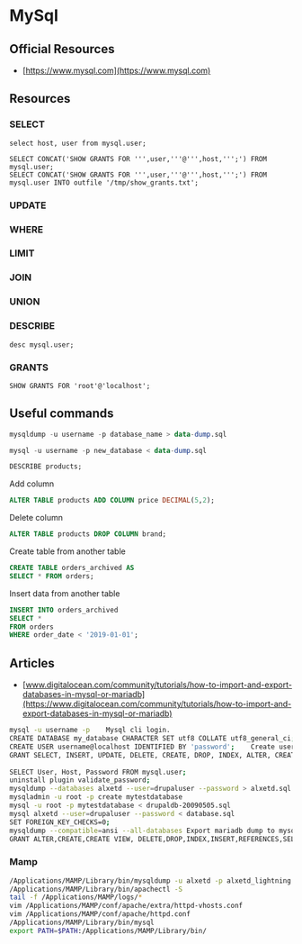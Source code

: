 # MySql

## Official Resources
- [https://www.mysql.com](https://www.mysql.com)

## Resources
### SELECT
```mysql
select host, user from mysql.user;
```
```mysql
SELECT CONCAT('SHOW GRANTS FOR ''',user,'''@''',host,''';') FROM mysql.user;
SELECT CONCAT('SHOW GRANTS FOR ''',user,'''@''',host,''';') FROM mysql.user INTO outfile '/tmp/show_grants.txt';
```
### UPDATE
### WHERE
### LIMIT
### JOIN
### UNION
### DESCRIBE
```mysql
desc mysql.user;
```
### GRANTS
```mysql
SHOW GRANTS FOR 'root'@'localhost';
```

## Useful commands

```sql
mysqldump -u username -p database_name > data-dump.sql
```

```sql
mysql -u username -p new_database < data-dump.sql
```

```sql
DESCRIBE products;
```

Add column
```sql
ALTER TABLE products ADD COLUMN price DECIMAL(5,2);
```

Delete column
```sql
ALTER TABLE products DROP COLUMN brand;
```

Create table from another table
```sql
CREATE TABLE orders_archived AS 
SELECT * FROM orders;
```

Insert data from another table
```sql
INSERT INTO orders_archived
SELECT *
FROM orders
WHERE order_date < '2019-01-01';
```
## Articles
- [www.digitalocean.com/community/tutorials/how-to-import-and-export-databases-in-mysql-or-mariadb](https://www.digitalocean.com/community/tutorials/how-to-import-and-export-databases-in-mysql-or-mariadb)


```bash
mysql -u username -p	Mysql cli login.	
CREATE DATABASE my_database CHARACTER SET utf8 COLLATE utf8_general_ci;	Create database.	
CREATE USER username@localhost IDENTIFIED BY 'password';	Create user.	
GRANT SELECT, INSERT, UPDATE, DELETE, CREATE, DROP, INDEX, ALTER, CREATE TEMPORARY TABLES ON databasename.* TO 'username'@'localhost' IDENTIFIED BY 'password';		
		
SELECT User, Host, Password FROM mysql.user;		
uninstall plugin validate_password;		
mysqldump --databases alxetd --user=drupaluser --password > alxetd.sql		
mysqladmin -u root -p create mytestdatabase		
mysql -u root -p mytestdatabase < drupaldb-20090505.sql		
mysql alxetd --user=drupaluser --password < database.sql		
SET FOREIGN_KEY_CHECKS=0;		
mysqldump --compatible=ansi --all-databases	Export mariadb dump to mysql	mariadb, dump, export, import
GRANT ALTER,CREATE,CREATE VIEW, DELETE,DROP,INDEX,INSERT,REFERENCES,SELECT,SHOW VIEW,TRIGGER,UPDATE,ALTER ROUTINE,CREATE ROUTINE,EXECUTE,CREATE TEMPORARY TABLES,LOCK TABLES ON drupal8_nema.* to drupal8_nema@localhost;		
```


### Mamp
```bash
/Applications/MAMP/Library/bin/mysqldump -u alxetd -p alxetd_lightning > ./backup/database.sql	Export database	export
/Applications/MAMP/Library/bin/apachectl -S
tail -f /Applications/MAMP/logs/*
vim /Applications/MAMP/conf/apache/extra/httpd-vhosts.conf
vim /Applications/MAMP/conf/apache/httpd.conf
/Applications/MAMP/Library/bin/mysql
export PATH=$PATH:/Applications/MAMP/Library/bin/
```
